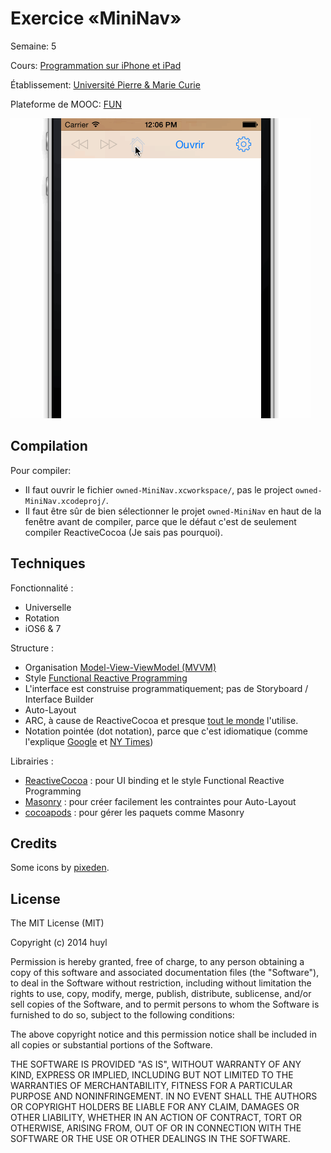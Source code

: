 Exercice «MiniNav»
====================

Semaine: 5

Cours: [Programmation sur iPhone et iPad]

[Programmation sur iPhone et iPad]:
https://www.france-universite-numerique-mooc.fr/courses/UPMC/18001/Trimestre_2_2014/about

Établissement: [Université Pierre & Marie Curie](http://www.upmc.fr/)

Plateforme de MOOC: [FUN](https://www.france-universite-numerique-mooc.fr/)

![Screen capture](ImagierMiniNav.gif)

Compilation
-----------

Pour compiler:

- Il faut ouvrir le fichier `owned-MiniNav.xcworkspace/`, pas
le project `owned-MiniNav.xcodeproj/`.
-  Il faut être sûr de bien sélectionner le projet `owned-MiniNav` en haut de
   la fenêtre avant de compiler, parce que le défaut c'est de seulement compiler
   ReactiveCocoa (Je sais pas pourquoi).

Techniques
----------

Fonctionnalité :

- Universelle
- Rotation
- iOS6 & 7

Structure :

- Organisation [Model-View-ViewModel
  (MVVM)](http://www.teehanlax.com/blog/model-view-viewmodel-for-ios/)
- Style [Functional Reactive Programming](http://en.wikipedia.org/wiki/Functional_reactive_programming)
- L'interface est construise programmatiquement; pas de Storyboard / Interface Builder
- Auto-Layout
- ARC, à cause de ReactiveCocoa et presque [tout le
  monde](http://google-styleguide.googlecode.com/svn/trunk/objcguide.xml?showone=Automatic_Reference_Counting__ARC_#Automatic_Reference_Counting__ARC_) l'utilise.
- Notation pointée (dot notation), parce que c'est idiomatique (comme l'explique
  [Google](http://google-styleguide.googlecode.com/svn/trunk/objcguide.xml?showone=Properties#Properties) et 
  [NY
  Times](https://github.com/NYTimes/objective-c-style-guide#dot-notation-syntax))

Librairies :

- [ReactiveCocoa](https://github.com/ReactiveCocoa/ReactiveCocoa) :
pour UI binding et le style Functional Reactive Programming
- [Masonry](https://github.com/cloudkite/Masonry) :
pour créer facilement les contraintes pour Auto-Layout
- [cocoapods](http://cocoapods.org/) : pour gérer les paquets comme Masonry

Credits
-------

Some icons by
[pixeden](http://www.pixeden.com/media-icons/tab-bar-icons-ios-7).

License
-------

The MIT License (MIT)

Copyright (c) 2014 huyl

Permission is hereby granted, free of charge, to any person obtaining a copy
of this software and associated documentation files (the "Software"), to deal
in the Software without restriction, including without limitation the rights
to use, copy, modify, merge, publish, distribute, sublicense, and/or sell
copies of the Software, and to permit persons to whom the Software is
furnished to do so, subject to the following conditions:

The above copyright notice and this permission notice shall be included in
all copies or substantial portions of the Software.

THE SOFTWARE IS PROVIDED "AS IS", WITHOUT WARRANTY OF ANY KIND, EXPRESS OR
IMPLIED, INCLUDING BUT NOT LIMITED TO THE WARRANTIES OF MERCHANTABILITY,
FITNESS FOR A PARTICULAR PURPOSE AND NONINFRINGEMENT. IN NO EVENT SHALL THE
AUTHORS OR COPYRIGHT HOLDERS BE LIABLE FOR ANY CLAIM, DAMAGES OR OTHER
LIABILITY, WHETHER IN AN ACTION OF CONTRACT, TORT OR OTHERWISE, ARISING FROM,
OUT OF OR IN CONNECTION WITH THE SOFTWARE OR THE USE OR OTHER DEALINGS IN
THE SOFTWARE.

